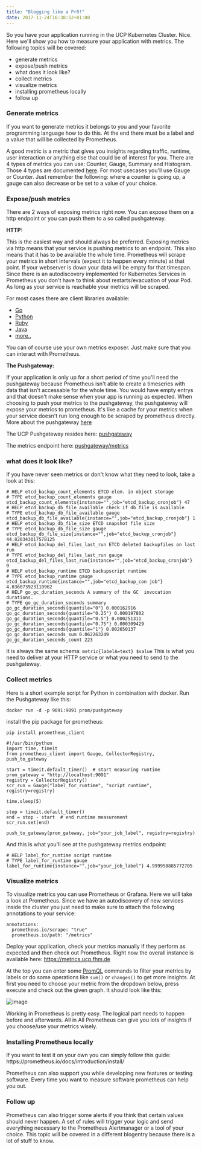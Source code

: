 ```yaml
---
title: "Blogging like a Pr0!"
date: 2017-11-24T16:38:52+01:00
---
```


So you have your application running in the UCP Kubernetes Cluster. Nice. Here we'll show you how to measure your application with metrics. The following topics will be covered:

- generate metrics
- expose/push metrics
- what does it look like?
- collect metrics
- visualize metrics
- installing prometheus locally
- follow up

<h3>Generate metrics</h3>
If you want to generate metrics it belongs to you and your favorite programming language how to do this. At the end there must be a label and a value that will be collected by Prometheus.

A good metric is a metric that gives you insights regarding traffic, runtime, user interaction or anything else that could be of interest for you. There are 4 types of metrics you can use: Counter, Gauge, Summary and Histogram. Those 4 types are documented [here](https://prometheus.io/docs/concepts/metric_types/). For most usecases you'll use Gauge or Counter. Just remember the following: where a counter is going up, a gauge can also decrease or be set to a value of your choice.

<h3>Expose/push metrics</h3>
There are 2 ways of exposing metrics right now. You can expose them on a http endpoint or you can push them to a so called pushgateway.

**HTTP:**

This is the easiest way and should always be preferred. Exposing metrics via http means that your service is pushing metrics to an endpoint. This also means that it has to be available the whole time. Prometheus will scrape your metrics in short intervals (expect it to happen every minute) at that point. If your webserver is down your data will be empty for that timespan. Since there is an autodiscovery implemented for Kubernetes Services in Prometheus you don't have to think about restarts/evacuation of your Pod. As long as your service is reachable your metrics will be scraped.

For most cases there are client libraries available:

- [Go](https://github.com/prometheus/client_golang)
- [Python](https://github.com/prometheus/client_python)
- [Ruby](https://github.com/prometheus/client_ruby)
- [Java](https://github.com/prometheus/client_java)
- [more..](https://prometheus.io/docs/instrumenting/clientlibs/)

You can of course use your own metrics exposer. Just make sure that you can interact with Prometheus.

**The Pushgateway:**

If your application is only up for a short period of time you'll need the pushgateway because Prometheus isn't able to create a timeseries with data that isn't accessable for the whole time. You would have empty entrys and that doesn't make sense when your app is running as expected.
When choosing to push your metrics to the pushgateway, the pushgateway will expose your metrics to prometheus. It's like a cache for your metrics when your service doesn't run long enough to be scraped by prometheus directly.
More about the pushgateway [here](https://github.com/prometheus/pushgateway)

The UCP Pushgateway resides here: [pushgateway](https://prometheus-pushgateway.ucp.fhm.de/)

The metrics endpoint here:
[pushgateway/metrics](https://prometheus-pushgateway.ucp.fhm.de/metrics)



<h3>what does it look like?</h3>

If you have never seen metrics or don't know what they need to look, take a look at this:



```
# HELP etcd_backup_count_elements ETCD elem. in object storage
# TYPE etcd_backup_count_elements gauge
etcd_backup_count_elements{instance="",job="etcd_backup_cronjob"} 47
# HELP etcd_backup_db_file_available check if db file is available
# TYPE etcd_backup_db_file_available gauge
etcd_backup_db_file_available{instance="",job="etcd_backup_cronjob"} 1
# HELP etcd_backup_db_file_size ETCD snapshot file size
# TYPE etcd_backup_db_file_size gauge
etcd_backup_db_file_size{instance="",job="etcd_backup_cronjob"} 44.820343017578125
# HELP etcd_backup_del_files_last_run ETCD deleted backupfiles on last run
# TYPE etcd_backup_del_files_last_run gauge
etcd_backup_del_files_last_run{instance="",job="etcd_backup_cronjob"} 0
# HELP etcd_backup_runtime ETCD backupscript runtime
# TYPE etcd_backup_runtime gauge
etcd_backup_runtime{instance="",job="etcd_backup_con job"} 4.036073923110962
# HELP go_gc_duration_seconds A summary of the GC  invocation durations.
# TYPE go_gc_duration_seconds summary
go_gc_duration_seconds{quantile="0"} 0.000162916
go_gc_duration_seconds{quantile="0.25"} 0.000197802
go_gc_duration_seconds{quantile="0.5"} 0.000251311
go_gc_duration_seconds{quantile="0.75"} 0.000309429
go_gc_duration_seconds{quantile="1"} 0.002650137
go_gc_duration_seconds_sum 0.062263249
go_gc_duration_seconds_count 223
```

It is always the same schema: `metric{labelA=text} $value`
This is what you need to deliver at your HTTP service or what you need to send to the pushgateway.


<h3>Collect metrics</h3>

Here is a short example script for Python in combination with docker. Run the Pushgateway like this:

 `docker run -d -p 9091:9091 prom/pushgateway`

install the pip package for prometheus:

 `pip install prometheus_client`

```
#!/usr/bin/python
import time, timeit
from prometheus_client import Gauge, CollectorRegistry, push_to_gateway

start = timeit.default_timer()  # start measuring runtime
prom_gateway = "http://localhost:9091"
registry = CollectorRegistry()
scr_run = Gauge("label_for_runtime", "script runtime", registry=registry)

time.sleep(5)

stop = timeit.default_timer()
end = stop - start  # end runtime measurement
scr_run.set(end)

push_to_gateway(prom_gateway, job="your_job_label", registry=registry)
```

And this is what you'll see at the pushgateway metrics endpoint:
```
# HELP label_for_runtime script runtime
# TYPE label_for_runtime gauge
label_for_runtime{instance="",job="your_job_label"} 4.999950885772705
```

<h3>Visualize metrics</h3>
To visualize metrics you can use Prometheus or Grafana. Here we will take a look at Prometheus. Since we have an autodiscovery of new services inside the cluster you just need to make sure to attach the following annotations to your service:

```
annotations:
  prometheus.io/scrape: "true"
  prometheus.io/path: "/metrics"
```

Deploy your application, check your metrics manually if they perform as expected and then check out Prometheus. Right now the overall instance is available here:
https://metrics.ucp.fhm.de

At the top you can enter some [PromQL](https://prometheus.io/docs/querying/basics/) commands to filter your metrics by labels or do some operations like `sum()` or `changes()` to get more insights.
At first you need to choose your metric from the dropdown below, press execute and check out the given graph. 
It should look like this:

![image](https://www.robustperception.io/wp-content/uploads/2017/04/Screen-Shot-2017-04-06-at-11.52.04.png)

Working in Prometheus is pretty easy. The logical part needs to happen before and afterwards. All in All Prometheus can give you lots of insights if you choose/use your metrics wisely.

<h3>Installing Prometheus locally</h3>
If you want to test it on your own you can simply follow this guide:
https://prometheus.io/docs/introduction/install/

Prometheus can also support you while developing new features or testing software. Every time you want to measure software prometheus can help you out. 

<h3>Follow up</h3>

Prometheus can also trigger some alerts if you think that certain values should never happen. A set of rules will trigger your logic and send everything necessary to the Prometheus Alertmanager or a tool of your choice. This topic will be covered in a different blogentry because there is a lot of stuff to know.
